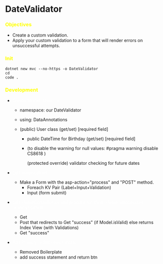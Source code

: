 # DateValidator
### <span style="color:yellow;">Objectives</span>
- Create a custom validation.
- Apply your custom validation to a form that will render errors on unsuccessful attempts.
### <span style="color:yellow;">Init</span>
    dotnet new mvc --no-https -o DateValidator
    cd
    code .
### <span style="color:yellow;">Development</span>
- <span style="color:white;">Create Model- User.cs:</span>
    - namespace: our DateValidator
    - using:     DataAnnotations

    - (public) User class (get/set) [required field]
        -   public DateTime for Birthday (get/set) [required field]
        - (to disable the warning for null values:
            #pragma warning disable CS8618
            )

            (protected override) validator checking for future dates
        
- <span style="color:white;">Edit Index.cshtml:</span>
    - Make a Form with the asp-action="process" and "POST" method.
        - Foreach KV Pair (Label+Input+Validation)
        - Input (form submit)

- <span style="color:white;">Edit HomeController.cs and prepare for View-Home-Success(ex-privacy).cshtml:</span>
    - Get
    - Post that redirects to Get "success" (if Model.isValid)
    else returns Index View (with Validations) 
    - Get "success"

- <span style="color:white;">Edit Privacy -> Success.cshtml:</span>
    - Removed Boilerplate
    - add success statement and return btn
